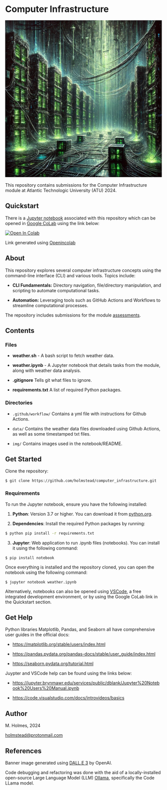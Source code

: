 # Computer Infrastructure

![Matrix inspired computer infrastructure.](img/computer_infrastructure.png)

This repository contains submissions for the Computer Infrastructure module at Atlantic Technologic University (ATU) 2024. 

## Quickstart

There is a [Jupyter notebook](https://jupyter.org/) associated with this repository which can be opened in [Google CoLab](https://colab.research.google.com/) using the link below: 

<a target="_blank" href="https://colab.research.google.com/github/holmstead/computer_infrastructure/blob/main/weather.ipynb">
  <img src="https://colab.research.google.com/assets/colab-badge.svg" alt="Open In Colab"/>
</a>

Link generated using [Openincolab](https://openincolab.com/)

## About

This repository explores several computer infrastructure concepts using the command-line interface (CLI) and various tools. Topics include:

 - **CLI Fundamentals:** Directory navigation, file/directory manipulation, and scripting to automate computational tasks.

 - **Automation:** Leveraging tools such as GitHub Actions and Workflows to streamline computational processes.

The repository includes submissions for the module [assessments](https://github.com/ianmcloughlin/2425_computer_infrastructure?tab=readme-ov-file).

## Contents

### Files

- **weather.sh** - A bash script to fetch weather data.

- **weather.ipynb** - A Jupyter notebook that details tasks from the module, along with weather data analysis.

- **.gitignore** Tells git what files to ignore.

- **requirements.txt** A list of required Python packages. 

### Directories

- `.github/workflow/` Contains a yml file with instructions for Github Actions.

- `data/` Contains the weather data files downloaded using Github Actions, as well as some timestamped txt files. 

- `img/` Contains images used in the notebook/README.

## Get Started

Clone the repository:

```
$ git clone https://github.com/holmstead/computer_infrastructure.git
```

### Requirements

To run the Jupyter notebook, ensure you have the following installed:

1. **Python**: Version 3.7 or higher. You can download it from [python.org](https://www.python.org/downloads/).

2. **Dependencies**: Install the required Python packages by running:
  ```bash
  $ python pip install -r requirements.txt
   ```

3. **Jupyter**: Web application to run .ipynb files (notebooks). You can install it using the following command:

```
$ pip install notebook
```

Once everything is installed and the repository cloned, you can open the notebook using the following command:

```
$ jupyter notebook weather.ipynb
```

Alternatively, notebooks can also be opened using [VSCode](https://code.visualstudio.com/), a free integrated development environment, or by using the Google CoLab link in the Quickstart section.


## Get Help

Python libraries Matplotlib, Pandas, and Seaborn all have comprehensive user guides in the official docs:

- https://matplotlib.org/stable/users/index.html

- https://pandas.pydata.org/pandas-docs/stable/user_guide/index.html

- https://seaborn.pydata.org/tutorial.html

Juypter and VSCode help can be found using the links below:

- https://jupyter.brynmawr.edu/services/public/dblank/Jupyter%20Notebook%20Users%20Manual.ipynb

- https://code.visualstudio.com/docs/introvideos/basics

## Author

M. Holmes, 2024

holmstead@protonmail.com

## References

Banner image generated using [DALL.E 3](https://openai.com/index/dall-e-3/) by OpenAI.

Code debugging and refactoring was done with the aid of a locally-installed open-source Large Language Model (LLM) [Ollama](https://github.com/ollama/ollama), specifically the Code LLama model.
